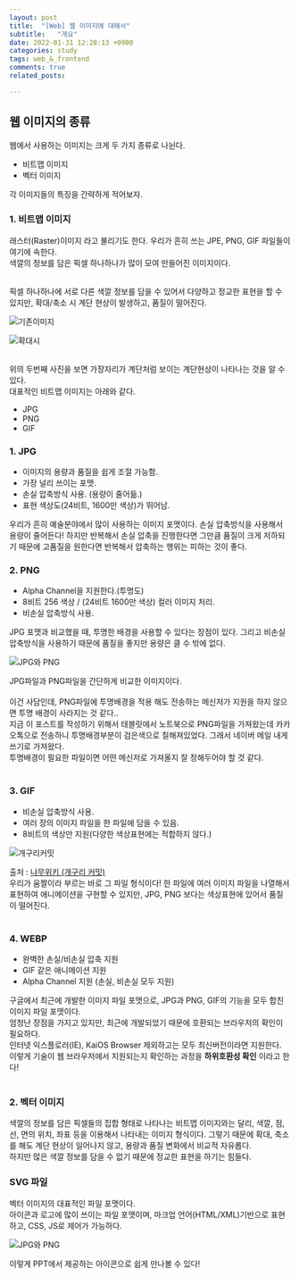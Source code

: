 ```yaml
---
layout: post
title:  "[Web] 웹 이미지에 대해서"
subtitle:   "개요"
date: 2022-01-31 12:28:13 +0900
categories: study
tags: web_&_frontend
comments: true
related_posts:

---
```



## 웹 이미지의 종류<br/>

웹에서 사용하는 이미지는 크게 두 가지 종류로 나뉜다.<br/>

- 비트맵 이미지
- 벡터 이미지

각 이미지들의 특징을 간략하게 적어보자.<br/>

### 1. 비트맵 이미지<br/>

래스터(Raster)이미지 라고 불리기도 한다. 우리가 흔히 쓰는 JPE, PNG, GIF 파일들이 여기에 속한다.<br/>
색깔의 정보를 담은 픽셀 하나하나가 많이 모여 만들어진 이미지이다.<br/>
<br/>

픽셀 하나하나에 서로 다른 색깔 정보를 담을 수 있어서 다양하고 정교한 표현을 할 수 있지만, 확대/축소 시 계단 현상이 발생하고, 품질이 떨어진다.<br/>

![기존이미지](https://github.com/wookikim95/wookikim95.github.io/blob/main/assets/img/study/web_and_frontend/2022-01-31_1.jpg?raw=true)

![확대시](https://github.com/wookikim95/wookikim95.github.io/blob/main/assets/img/study/web_and_frontend/2022-01-31_2.jpg?raw=true)

<br/>
위의 두번째 사진을 보면 가장자리가 계단처럼 보이는 계단현상이 나타나는 것을 알 수 있다.<br/>
대표적인 비트맵 이미지는 아래와 같다.<br/>

- JPG
- PNG
- GIF

### 1. JPG<br/>

- 이미지의 용량과 품질을 쉽게 조절 가능함.
- 가장 널리 쓰이는 포맷.
- 손실 압축방식 사용. (용량이 줄어듦.)
- 표현 색상도(24비트, 1600만 색상)가 뛰어남.

우리가 흔히 예술분야에서 많이 사용하는 이미지 포맷이다. 손실 압축방식을 사용해서 용량이 줄어든다! 하지만 반복해서 손실 압축을 진행한다면 그만큼 품질이 크게 저하되기 때문에 고품질을 원한다면 반복해서 압축하는 행위는 피하는 것이 좋다.<br/>

### 2. PNG<br/>

- Alpha Channel을 지원한다.(투명도)
- 8비트 256 색상 / (24비트 1600만 색상) 컬러 이미지 처리.
- 비손실 압축방식 사용.

JPG 포맷과 비교했을 때, 투명한 배경을 사용할 수 있다는 장점이 있다. 그리고 비손실 압축방식을 사용하기 때문에 품질을 좋지만 용량은 클 수 밖에 없다.<br/>

![JPG와 PNG](https://github.com/wookikim95/wookikim95.github.io/blob/main/assets/img/study/web_and_frontend/2022-01-31_3.jpg?raw=false)

JPG파일과 PNG파일을 간단하게 비교한 이미지이다.<br/>
<br/>
이건 사담인데, PNG파일에 투명배경을 적용 해도 전송하는 메신저가 지원을 하지 않으면 투명 배경이 사라지는 것 같다..<br/>
지금 이 포스트를 작성하기 위해서 태블릿에서 노트북으로 PNG파일을 가져왔는데 카카오톡으로 전송하니 투명배경부분이 검은색으로 칠해져있었다. 그래서 네이버 메일 내게쓰기로 가져왔다.<br/>
투명배경이 필요한 파일이면 어떤 메신저로 가져올지 잘 정해두어야 할 것 같다.<br/>
<br/>

### 3. GIF<br/>

- 비손실 압축방식 사용.
- 여러 장의 이미지 파일을 한 파일에 담을 수 있음.
- 8비트의 색상만 지원(다양한 색상표현에는 적합하지 않다.)

![개구리커밋](https://github.com/wookikim95/wookikim95.github.io/blob/main/assets/img/study/web_and_frontend/2022-01-31-kermit.gif?raw=false)<br/>

출처 : [나무위키 (개구리 커밋)](https://namu.wiki/w/%EA%B0%9C%EA%B5%AC%EB%A6%AC%20%EC%BB%A4%EB%B0%8B)
<br/>
우리가 움짤이라 부르는 바로 그 파일 형식이다! 한 파일에 여러 이미지 파일을 나열해서 표현하여 애니메이션을 구현할 수 있지만, JPG, PNG 보다는 색상표현에 있어서 품질이 떨어진다.<br/>
<br/>

### 4. WEBP<br/>

- 완벽한 손실/비손실 압축 지원
- GIF 같은 애니메이션 지원
- Alpha Channel 지원 (손실, 비손실 모두 지원)

구글에서 최근에 개발한 이미지 파일 포맷으로, JPG과 PNG, GIF의 기능을 모두 합친 이미지 파일 포맷이다. <br/>
엄청난 장점을 가지고 있지만, 최근에 개발되었기 때문에 호환되는 브라우저의 확인이 필요하다.<br/>
인터넷 익스플로러(IE), KaiOS Browser 제외하고는 모두 최신버전이라면 지원한다.<br/>
이렇게 기술이 웹 브라우저에서 지원되는지 확인하는 과정을 **하위호환성 확인** 이라고 한다!<br/>
<br/>

### 2. 벡터 이미지<br/>

색깔의 정보를 담은 픽셀들의 집합 형태로 나타나는 비트맵 이미지와는 달리, 색깔, 점, 선, 면의 위치, 좌표 등을 이용해서 나타내는 이미지 형식이다. 그렇기 때문에 확대, 축소를 해도 계단 현상이 일어나지 않고, 용량과 품질 변화에서 비교적 자유롭다.<br/>
하지만 많은 색깔 정보를 담을 수 없기 때문에 정교한 표현을 하기는 힘들다.<br/>

### SVG 파일<br/>

벡터 이미지의 대표적인 파일 포맷이다.<br/>
아이콘과 로고에 많이 쓰이는 파일 포맷이며, 마크업 언어(HTML/XML)기반으로 표현하고, CSS, JS로 제어가 가능하다.<br/>

![JPG와 PNG](https://github.com/wookikim95/wookikim95.github.io/blob/main/assets/img/study/web_and_frontend/2022-01-31_4.jpg?raw=true)

이렇게 PPT에서 제공하는 아이콘으로 쉽게 만나볼 수 있다!<br/>